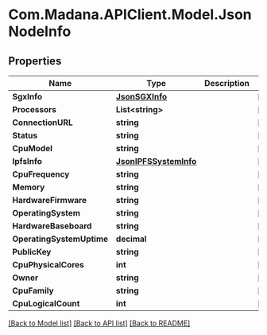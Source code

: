 
# Com.Madana.APIClient.Model.JsonNodeInfo

## Properties

Name | Type | Description | Notes
------------ | ------------- | ------------- | -------------
**SgxInfo** | [**JsonSGXInfo**](JsonSGXInfo.md) |  | [optional] 
**Processors** | **List&lt;string&gt;** |  | [optional] 
**ConnectionURL** | **string** |  | [optional] 
**Status** | **string** |  | [optional] 
**CpuModel** | **string** |  | [optional] 
**IpfsInfo** | [**JsonIPFSSystemInfo**](JsonIPFSSystemInfo.md) |  | [optional] 
**CpuFrequency** | **string** |  | [optional] 
**Memory** | **string** |  | [optional] 
**HardwareFirmware** | **string** |  | [optional] 
**OperatingSystem** | **string** |  | [optional] 
**HardwareBaseboard** | **string** |  | [optional] 
**OperatingSystemUptime** | **decimal** |  | [optional] 
**PublicKey** | **string** |  | [optional] 
**CpuPhysicalCores** | **int** |  | [optional] 
**Owner** | **string** |  | [optional] 
**CpuFamily** | **string** |  | [optional] 
**CpuLogicalCount** | **int** |  | [optional] 

[[Back to Model list]](../README.md#documentation-for-models)
[[Back to API list]](../README.md#documentation-for-api-endpoints)
[[Back to README]](../README.md)

